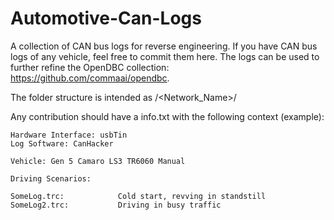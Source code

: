 # Automotive-Can-Logs
A collection of CAN bus logs for reverse engineering. If you have CAN bus logs of any vehicle, feel free to commit them here.
The logs can be used to further refine the OpenDBC collection: https://github.com/commaai/opendbc.

The folder structure is intended as <Brand>/<Network_Name>/<Vehicle>

Any contribution should have a info.txt with the following context (example):


```
Hardware Interface: usbTin
Log Software: CanHacker

Vehicle: Gen 5 Camaro LS3 TR6060 Manual

Driving Scenarios: 

SomeLog.trc: 			Cold start, revving in standstill
SomeLog2.trc: 			Driving in busy traffic


```